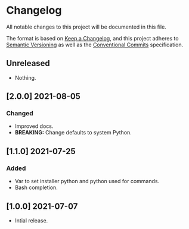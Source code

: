 # Changelog

All notable changes to this project will be documented in this file.

The format is based on [Keep a Changelog](https://keepachangelog.com/en/1.0.0/),
and this project adheres to [Semantic Versioning](https://semver.org/spec/v2.0.0.html)
as well as the [Conventional Commits](https://www.conventionalcommits.org) 
specification.

## Unreleased

* Nothing.

## [2.0.0] 2021-08-05

### Changed

* Improved docs.
* **BREAKING:** Change defaults to system Python.

## [1.1.0] 2021-07-25

### Added

* Var to set installer python and python used for commands.
* Bash completion.

## [1.0.0] 2021-07-07

* Intial release.
